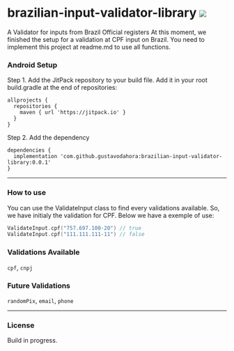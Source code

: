# brazilian-input-validator-library [![](https://jitpack.io/v/gustavodahora/brazilian-input-validator-library.svg)](https://jitpack.io/#gustavodahora/brazilian-input-validator-library)

A Validator for inputs from Brazil Official registers
At this moment, we finished the setup for a validation at CPF input on Brazil. You need to implement this project at readme.md to use all functions.

### Android Setup

Step 1. Add the JitPack repository to your build file. 
Add it in your root build.gradle at the end of repositories:

``` Gradle
allprojects {
  repositories {
    maven { url 'https://jitpack.io' }
  }
}
```

Step 2. Add the dependency

``` Gradle
dependencies {
  implementation 'com.github.gustavodahora:brazilian-input-validator-library:0.0.1'
}
```

-----

### How to use

You can use the ValidateInput class to find every validations available. So, we have initialy the validation for CPF. Below we have a exemple of use:

``` Kotlin
ValidateInput.cpf("757.697.100-20") // true
ValidateInput.cpf("111.111.111-11") // false
```

### Validations Available

`cpf`, `cnpj`

### Future Validations

`randomPix`, `email`, `phone`

-----

### License

Build in progress.
